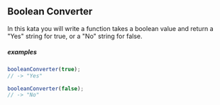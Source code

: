 ## Boolean Converter

In this kata you will write a function takes a boolean value and return a "Yes" string for true, or a "No" string for false.

##### examples

```javascript
booleanConverter(true);
// -> "Yes"
```

```javascript
booleanConverter(false);
// -> "No"
```
